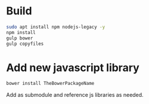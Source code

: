 # Build

```bash
sudo apt install npm nodejs-legacy -y
npm install
gulp bower
gulp copyfiles
```


# Add new javascript library

```bash
bower install TheBowerPackageName
```

Add as submodule and reference js libraries as needed.